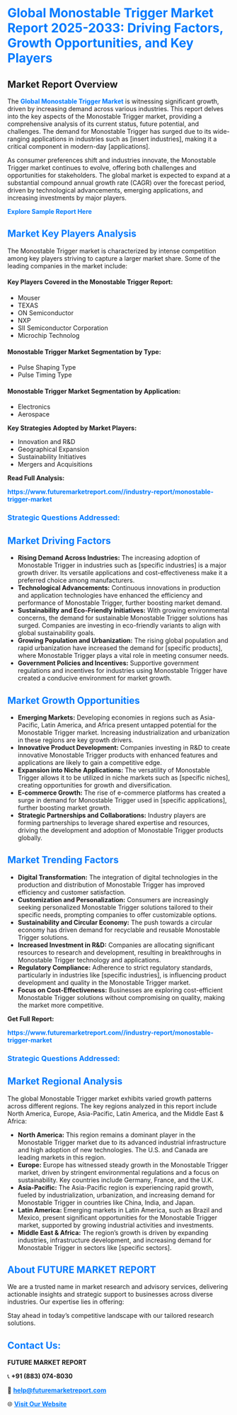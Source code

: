 <h1 style="color: #007BFF;">Global Monostable Trigger Market Report 2025-2033: Driving Factors, Growth Opportunities, and Key Players</h1>

<section id="overview">
<h2>Market Report Overview</h2>
<p>The <a href="https://www.futuremarketreport.com//industry-report/monostable-trigger-market" style="color: #007BFF; text-decoration: none;"><strong>Global Monostable Trigger Market</strong></a> is witnessing significant growth, driven by increasing demand across various industries. This report delves into the key aspects of the Monostable Trigger market, providing a comprehensive analysis of its current status, future potential, and challenges. The demand for Monostable Trigger has surged due to its wide-ranging applications in industries such as [insert industries], making it a critical component in modern-day [applications].</p>
<p>As consumer preferences shift and industries innovate, the Monostable Trigger market continues to evolve, offering both challenges and opportunities for stakeholders. The global market is expected to expand at a substantial compound annual growth rate (CAGR) over the forecast period, driven by technological advancements, emerging applications, and increasing investments by major players.</p>
</section>

<section id="overview">
<p><a href="https://www.futuremarketreport.com//request-sample/reportId=76263" style="color: #007BFF; text-decoration: none;"><strong>Explore Sample Report Here</strong></a></p>
</section>

<section id="key-players">
<h2 style="color: #007BFF;">Market Key Players Analysis</h2>
<p>The Monostable Trigger market is characterized by intense competition among key players striving to capture a larger market share. Some of the leading companies in the market include:</p>
<h4>Key Players Covered in the Monostable Trigger Report:</h4>
<ul><li>Mouser</li><li>TEXAS</li><li>ON Semiconductor</li><li>NXP</li><li>SII Semiconductor Corporation</li><li>Microchip Technolog</li></ul>
<h4>Monostable Trigger Market Segmentation by Type:</h4>
<ul><li>Pulse Shaping Type</li><li>Pulse Timing Type</li></ul>

<h4>Monostable Trigger Market Segmentation by Application:</h4>
<ul><li>Electronics</li><li>Aerospace</li></ul>
<p><strong>Key Strategies Adopted by Market Players:</strong></p>
<ul>
<li>Innovation and R&D</li>
<li>Geographical Expansion</li>
<li>Sustainability Initiatives</li>
<li>Mergers and Acquisitions</li>
</ul>
</section>

<section>
<p><strong>Read Full Analysis: </strong></p><a href="https://www.futuremarketreport.com//industry-report/monostable-trigger-market" style="color: #007BFF; text-decoration: none;"><strong>https://www.futuremarketreport.com//industry-report/monostable-trigger-market</strong></a>
<h3 style="color: #007BFF;">Strategic Questions Addressed:</h3>
</section>

<section id="driving-factors">
<h2 style="color: #007BFF;">Market Driving Factors</h2>
<ul>
<li><strong>Rising Demand Across Industries:</strong> The increasing adoption of Monostable Trigger in industries such as [specific industries] is a major growth driver. Its versatile applications and cost-effectiveness make it a preferred choice among manufacturers.</li>
<li><strong>Technological Advancements:</strong> Continuous innovations in production and application technologies have enhanced the efficiency and performance of Monostable Trigger, further boosting market demand.</li>
<li><strong>Sustainability and Eco-Friendly Initiatives:</strong> With growing environmental concerns, the demand for sustainable Monostable Trigger solutions has surged. Companies are investing in eco-friendly variants to align with global sustainability goals.</li>
<li><strong>Growing Population and Urbanization:</strong> The rising global population and rapid urbanization have increased the demand for [specific products], where Monostable Trigger plays a vital role in meeting consumer needs.</li>
<li><strong>Government Policies and Incentives:</strong> Supportive government regulations and incentives for industries using Monostable Trigger have created a conducive environment for market growth.</li>
</ul>
</section>

<section id="growth-opportunities">
<h2 style="color: #007BFF;">Market Growth Opportunities</h2>
<ul>
<li><strong>Emerging Markets:</strong> Developing economies in regions such as Asia-Pacific, Latin America, and Africa present untapped potential for the Monostable Trigger market. Increasing industrialization and urbanization in these regions are key growth drivers.</li>
<li><strong>Innovative Product Development:</strong> Companies investing in R&D to create innovative Monostable Trigger products with enhanced features and applications are likely to gain a competitive edge.</li>
<li><strong>Expansion into Niche Applications:</strong> The versatility of Monostable Trigger allows it to be utilized in niche markets such as [specific niches], creating opportunities for growth and diversification.</li>
<li><strong>E-commerce Growth:</strong> The rise of e-commerce platforms has created a surge in demand for Monostable Trigger used in [specific applications], further boosting market growth.</li>
<li><strong>Strategic Partnerships and Collaborations:</strong> Industry players are forming partnerships to leverage shared expertise and resources, driving the development and adoption of Monostable Trigger products globally.</li>
</ul>
</section>

<section id="trending-factors">
<h2 style="color: #007BFF;">Market Trending Factors</h2>
<ul>
<li><strong>Digital Transformation:</strong> The integration of digital technologies in the production and distribution of Monostable Trigger has improved efficiency and customer satisfaction.</li>
<li><strong>Customization and Personalization:</strong> Consumers are increasingly seeking personalized Monostable Trigger solutions tailored to their specific needs, prompting companies to offer customizable options.</li>
<li><strong>Sustainability and Circular Economy:</strong> The push towards a circular economy has driven demand for recyclable and reusable Monostable Trigger solutions.</li>
<li><strong>Increased Investment in R&D:</strong> Companies are allocating significant resources to research and development, resulting in breakthroughs in Monostable Trigger technology and applications.</li>
<li><strong>Regulatory Compliance:</strong> Adherence to strict regulatory standards, particularly in industries like [specific industries], is influencing product development and quality in the Monostable Trigger market.</li>
<li><strong>Focus on Cost-Effectiveness:</strong> Businesses are exploring cost-efficient Monostable Trigger solutions without compromising on quality, making the market more competitive.</li>
</ul>
</section>

<section>
<p><strong>Get Full Report: </strong></p><a href="https://www.futuremarketreport.com//industry-report/monostable-trigger-market" style="color: #007BFF; text-decoration: none;"><strong>https://www.futuremarketreport.com//industry-report/monostable-trigger-market</strong></a>
<h3 style="color: #007BFF;">Strategic Questions Addressed:</h3>
</section>


<section id="regional-analysis">
<h2 style="color: #007BFF;">Market Regional Analysis</h2>
<p>The global Monostable Trigger market exhibits varied growth patterns across different regions. The key regions analyzed in this report include North America, Europe, Asia-Pacific, Latin America, and the Middle East & Africa:</p>
<ul>
<li><strong>North America:</strong> This region remains a dominant player in the Monostable Trigger market due to its advanced industrial infrastructure and high adoption of new technologies. The U.S. and Canada are leading markets in this region.</li>
<li><strong>Europe:</strong> Europe has witnessed steady growth in the Monostable Trigger market, driven by stringent environmental regulations and a focus on sustainability. Key countries include Germany, France, and the U.K.</li>
<li><strong>Asia-Pacific:</strong> The Asia-Pacific region is experiencing rapid growth, fueled by industrialization, urbanization, and increasing demand for Monostable Trigger in countries like China, India, and Japan.</li>
<li><strong>Latin America:</strong> Emerging markets in Latin America, such as Brazil and Mexico, present significant opportunities for the Monostable Trigger market, supported by growing industrial activities and investments.</li>
<li><strong>Middle East & Africa:</strong> The region’s growth is driven by expanding industries, infrastructure development, and increasing demand for Monostable Trigger in sectors like [specific sectors].</li>
</ul>
</section>

<footer>
<h2 style="color: #007BFF;">About FUTURE MARKET REPORT</h2>
<p>We are a trusted name in market research and advisory services, delivering actionable insights and strategic support to businesses across diverse industries. Our expertise lies in offering:</p>

<p>Stay ahead in today’s competitive landscape with our tailored research solutions.</p>

<h2 style="color: #007BFF;">Contact Us:</h2>
<p><strong>FUTURE MARKET REPORT</strong></p>
<p>📞 <strong>+91 (883) 074-8030</strong></p>
<p>📧 <strong><a href="mailto:help@futuremarketreport.com" style="color: #007BFF;">help@futuremarketreport.com</a></strong></p>
<p>🌐 <strong><a href="https://www.futuremarketreport.com/" style="color: #007BFF;">Visit Our Website</a></strong></p>
</footer>